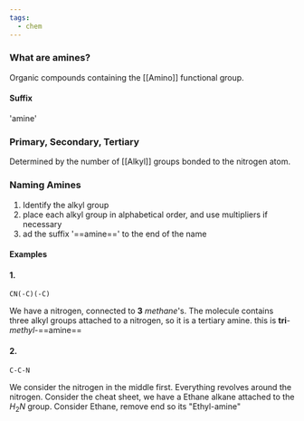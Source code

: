 ```yaml
---
tags:
  - chem
---
```

### What are amines?
Organic compounds containing the [[Amino]] functional group.
#### Suffix
'amine'
### Primary, Secondary, Tertiary
Determined by the number of [[Alkyl]] groups bonded to the nitrogen atom.

### Naming Amines
1. Identify the alkyl group
2. place each alkyl group in alphabetical order, and use multipliers if necessary
3. ad the suffix '==amine==' to the end of the name

#### Examples
#### 1.
```smiles
CN(-C)(-C)
```
We have a nitrogen, connected to **$3$** *methane*'s.
The molecule contains three alkyl groups attached to a nitrogen, so it is a tertiary amine.
this is **tri**-*methyl*-==amine==
#### 2.
```smiles
C-C-N
```
We consider the nitrogen in the middle first. Everything revolves around the nitrogen.
Consider the cheat sheet, we have a Ethane alkane attached to the $H_2N$ group. 
Consider Ethane, remove end so its "Ethyl-amine"